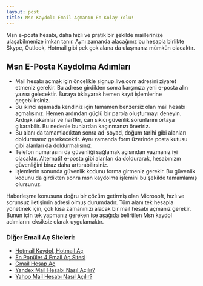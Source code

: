 ```yaml
---
layout: post
title: Msn Kaydol: Email Açmanın En Kolay Yolu!
---
```


Msn e-posta hesabı, daha hızlı ve pratik bir şekilde maillerinize ulaşabilmenize imkan tanır. Aynı zamanda alacağınız bu hesapla birlikte Skype, Outlook, Hotmail gibi pek çok alana da ulaşmanız mümkün olacaktır. 

<h2>Msn E-Posta Kaydolma Adımları</h2>
<ul>
<li>Mail hesabı açmak için öncelikle signup.live.com adresini ziyaret etmeniz gerekir. Bu adrese girdikten sonra karşınıza yeni e-posta alın yazısı gelecektir. Buraya tıklayarak hemen kayıt işlemlerine geçebilirsiniz. </li>
<li>Bu ikinci aşamada kendiniz için tamamen benzersiz olan mail hesabı açmalısınız. Hemen ardından güçlü bir parola oluşturmayı deneyin. Ardışık rakamlar ve harfler, can sıkıcı güvenlik sorunlarını ortaya çıkarabilir. Bu nedenle bunlardan kaçınmanızı öneririz.</li> 
<li>Bu alanı da tamamladıktan sonra ad-soyad, doğum tarihi gibi alanları doldurmanız gerekecektir. Aynı zamanda form üzerinde posta kutusu gibi alanları da doldurmalısınız. </li>
<li>Telefon numarasını da güvenliği sağlamak açısından yazmanız iyi olacaktır. Alternatif e-posta gibi alanları da doldurarak, hesabınızın güvenliğini biraz daha arttırabilirsiniz. </li>
<li>İşlemlerin sonunda güvenlik kodunu forma girmeniz gerekir. Bu güvenlik kodunu da girdikten sonra msn kaydolma işlemini bu şekilde tamamlamış olursunuz. </li>
</ul>

Haberleşme konusuna doğru bir çözüm getirmiş olan Microsoft, hızlı ve sorunsuz iletişimin adresi olmuş durumdadır. Tüm alanı tek hesapla yönetmek için, çok kısa zamanınızı alacak bir mail hesabı açmanız gerekir. Bunun için tek yapmanız gereken ise aşağıda belirtilen Msn kaydol adımlarını eksiksiz olarak uygulamaktır.

<h3>Diğer Email Aç Siteleri:</h3>
<ul>
<li><a href="http://mailhesabiac.xyz/hotmail-kaydol-hotmail-ac/">Hotmail Kaydol, Hotmail Aç</a></li>
<li><a href="http://mailhesabiac.xyz/email-ac/">En Popüler 4 Email Aç Sitesi</a></li>
<li><a href="http://mailhesabiac.xyz/gmail-hesap-ac/">Gmail Hesap Aç</a></li>
<li><a href="http://mailhesabiac.xyz/yandex-mail-hesabi-nasil-acilir/">Yandex Mail Hesabı Nasıl Açılır?</a></li>
<li><a href="http://mailhesabiac.xyz/yahoo-mail-hesabi-nasil-acilir/">Yahoo Mail Hesabı Nasıl Açılır?</a></li>
</ul>
